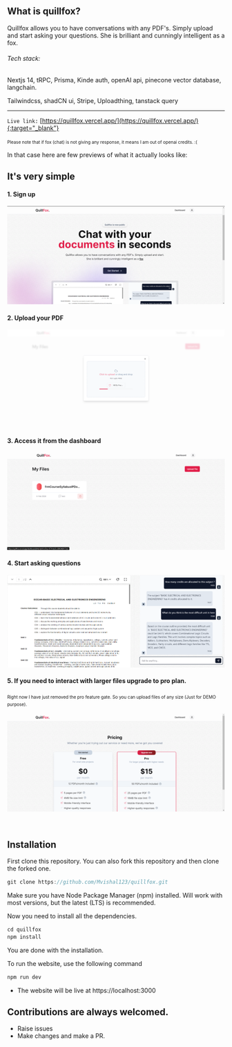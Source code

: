 ## What is quillfox?
Quillfox allows you to have conversations with any PDF's. Simply upload and start asking your questions. She is brilliant and cunningly intelligent as a fox.

###### Tech stack: 
Nextjs 14, tRPC, Prisma, Kinde auth, openAI api, pinecone vector database, langchain.

Tailwindcss, shadCN ui, Stripe, Uploadthing, tanstack query

<hr>

`Live link:` [https://quillfox.vercel.app/](https://quillfox.vercel.app/){:target="_blank"}

<font size="1">Please note that if fox (chat) is not giving any response, it means I am out of openai credits. :( </font>

In that case here are few previews of what it actually looks like:

## It's very simple

#### 1. Sign up 
![landing page](./public/landing.png)
#### 2. Upload your PDF 
![uploading page](./public/uploading.png)
#### 3. Access it from the dashboard 
![PDFs page](./public/PDFs.png)
#### 4. Start asking questions
![quillfox page](./public/quillfox.png)
#### 5. If you need to interact with larger files upgrade to pro plan. 
<font size="1">Right now I have just removed the pro feature gate. So you can upload files of any size (Just for DEMO purpose).</font>

![pricing page](./public/pricing.png)

</br>

## Installation

First clone this repository. You can also fork this repository and then clone the forked one.

```ts
git clone https://github.com/Mvishal123/quillfox.git
```

Make sure you have Node Package Manager (npm) installed. Will work with most versions, but the latest (LTS) is recommended.

Now you need to install all the dependencies.

```ts
cd quillfox
npm install
```

You are done with the installation.

To run the website, use the following command
```ts
npm run dev
```
- The website will be live at https://localhost:3000

## Contributions are always welcomed. 
- Raise issues
- Make changes and make a PR.






